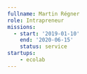```yaml
---
fullname: Martin Régner
role: Intrapreneur
missions:
  - start: '2019-01-10'
    end: '2020-06-15'
    status: service
startups:
    - ecolab
---
```

